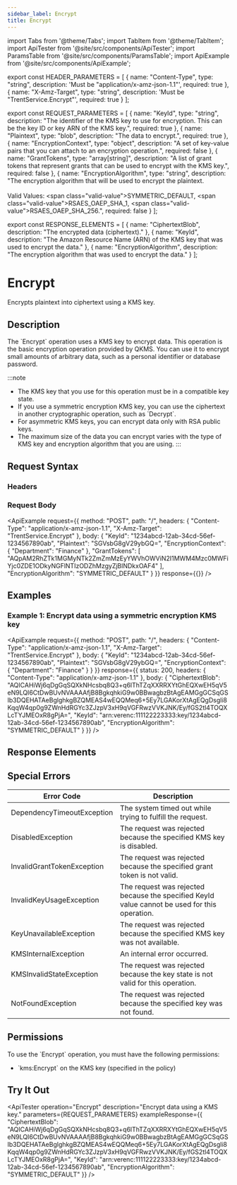 ```yaml
---
sidebar_label: Encrypt
title: Encrypt
---
```


import Tabs from '@theme/Tabs';
import TabItem from '@theme/TabItem';
import ApiTester from '@site/src/components/ApiTester';
import ParamsTable from '@site/src/components/ParamsTable';
import ApiExample from '@site/src/components/ApiExample';

export const HEADER_PARAMETERS = [
  {
    name: "Content-Type",
    type: "string",
    description: 'Must be "application/x-amz-json-1.1"',
    required: true
  },
  {
    name: "X-Amz-Target",
    type: "string",
    description: 'Must be "TrentService.Encrypt"',
    required: true
  }
];

export const REQUEST_PARAMETERS = [
  {
    name: "KeyId",
    type: "string",
    description: "The identifier of the KMS key to use for encryption. This can be the key ID or key ARN of the KMS key.",
    required: true
  },
  {
    name: "Plaintext",
    type: "blob",
    description: "The data to encrypt.",
    required: true
  },
  {
    name: "EncryptionContext",
    type: "object",
    description: "A set of key-value pairs that you can attach to an encryption operation.",
    required: false
  },
  {
    name: "GrantTokens",
    type: "array[string]",
    description: "A list of grant tokens that represent grants that can be used to encrypt with the KMS key.",
    required: false
  },
  {
    name: "EncryptionAlgorithm",
    type: "string",
    description: "The encryption algorithm that will be used to encrypt the plaintext.<br/><br/>Valid Values: <span class=\"valid-value\">SYMMETRIC_DEFAULT</span>, <span class=\"valid-value\">RSAES_OAEP_SHA_1</span>, <span class=\"valid-value\">RSAES_OAEP_SHA_256</span>.",
    required: false
  }
];

export const RESPONSE_ELEMENTS = [
  {
    name: "CiphertextBlob",
    description: "The encrypted data (ciphertext)."
  },
  {
    name: "KeyId",
    description: "The Amazon Resource Name (ARN) of the KMS key that was used to encrypt the data."
  },
  {
    name: "EncryptionAlgorithm",
    description: "The encryption algorithm that was used to encrypt the data."
  }
];

# Encrypt

Encrypts plaintext into ciphertext using a KMS key.

## Description

The \`Encrypt\` operation uses a KMS key to encrypt data. This operation is the basic encryption operation provided by QKMS. You can use it to encrypt small amounts of arbitrary data, such as a personal identifier or database password.

:::note
- The KMS key that you use for this operation must be in a compatible key state.
- If you use a symmetric encryption KMS key, you can use the ciphertext in another cryptographic operation, such as \`Decrypt\`.
- For asymmetric KMS keys, you can encrypt data only with RSA public keys.
- The maximum size of the data you can encrypt varies with the type of KMS key and encryption algorithm that you are using.
:::

## Request Syntax

### Headers

<ParamsTable parameters={HEADER_PARAMETERS} />

### Request Body

<ParamsTable parameters={REQUEST_PARAMETERS} />

<ApiExample
  request={{
    method: "POST",
    path: "/",
    headers: {
      "Content-Type": "application/x-amz-json-1.1",
      "X-Amz-Target": "TrentService.Encrypt"
    },
    body: {
      "KeyId": "1234abcd-12ab-34cd-56ef-1234567890ab",
      "Plaintext": "SGVsbG8gV29ybGQ=",
      "EncryptionContext": {
        "Department": "Finance"
      },
      "GrantTokens": [
        "AQpAM2RhZTk1MGMyNTk2ZmZmMzEyYWVhOWViN2I1MWM4Mzc0MWFiYjc0ZDE1ODkyNGFlNTIzODZhMzgyZjBlNDkxOAF4"
      ],
      "EncryptionAlgorithm": "SYMMETRIC_DEFAULT"
    }
  }}
  response={{}}
/>

## Examples

### Example 1: Encrypt data using a symmetric encryption KMS key

<ApiExample
  request={{
    method: "POST",
    path: "/",
    headers: {
      "Content-Type": "application/x-amz-json-1.1",
      "X-Amz-Target": "TrentService.Encrypt"
    },
    body: {
      "KeyId": "1234abcd-12ab-34cd-56ef-1234567890ab",
      "Plaintext": "SGVsbG8gV29ybGQ=",
      "EncryptionContext": {
        "Department": "Finance"
      }
    }
  }}
  response={{
    status: 200,
    headers: {
      "Content-Type": "application/x-amz-json-1.1"
    },
    body: {
      "CiphertextBlob": "AQICAHiWj6qDgGqSQXkNHcsbq8Q3+q6lThTZqXXRRXYtGhEQXwEH5qV5eN9LQI6CtDwBUvNVAAAAfjB8BgkqhkiG9w0BBwagbzBtAgEAMGgGCSqGSIb3DQEHATAeBglghkgBZQMEAS4wEQQMeq6+5Ey7LGAKorXtAgEQgDsgli8KqqW4qp0g9ZWnHdRGYc3ZJzpV3xH9qVGFRwzVVKJNK/Ey/fGS2tl4TOQXLcTYJMEOxR8gPjA=",
      "KeyId": "arn:verenc:111122223333:key/1234abcd-12ab-34cd-56ef-1234567890ab",
      "EncryptionAlgorithm": "SYMMETRIC_DEFAULT"
    }
  }}
/>

## Response Elements

<ParamsTable responseElements={RESPONSE_ELEMENTS} type="response" />

## Special Errors

| Error Code | Description |
|------------|-------------|
| DependencyTimeoutException | The system timed out while trying to fulfill the request. |
| DisabledException | The request was rejected because the specified KMS key is disabled. |
| InvalidGrantTokenException | The request was rejected because the specified grant token is not valid. |
| InvalidKeyUsageException | The request was rejected because the specified KeyId value cannot be used for this operation. |
| KeyUnavailableException | The request was rejected because the specified KMS key was not available. |
| KMSInternalException | An internal error occurred. |
| KMSInvalidStateException | The request was rejected because the key state is not valid for this operation. |
| NotFoundException | The request was rejected because the specified key was not found. |

## Permissions

To use the \`Encrypt\` operation, you must have the following permissions:
- \`kms:Encrypt\` on the KMS key (specified in the policy)

## Try It Out

<ApiTester
  operation="Encrypt"
  description="Encrypt data using a KMS key."
  parameters={REQUEST_PARAMETERS}
  exampleResponse={{
    "CiphertextBlob": "AQICAHiWj6qDgGqSQXkNHcsbq8Q3+q6lThTZqXXRRXYtGhEQXwEH5qV5eN9LQI6CtDwBUvNVAAAAfjB8BgkqhkiG9w0BBwagbzBtAgEAMGgGCSqGSIb3DQEHATAeBglghkgBZQMEAS4wEQQMeq6+5Ey7LGAKorXtAgEQgDsgli8KqqW4qp0g9ZWnHdRGYc3ZJzpV3xH9qVGFRwzVVKJNK/Ey/fGS2tl4TOQXLcTYJMEOxR8gPjA=",
    "KeyId": "arn:verenc:111122223333:key/1234abcd-12ab-34cd-56ef-1234567890ab",
    "EncryptionAlgorithm": "SYMMETRIC_DEFAULT"
  }}
/> 